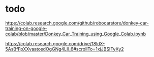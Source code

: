 # todo

https://colab.research.google.com/github/robocarstore/donkey-car-training-on-google-colab/blob/master/Donkey_Car_Training_using_Google_Colab.ipynb

https://colab.research.google.com/drive/18ldX-5AsBfFpXXvaatosdOgGNg4Lll_6#scrollTo=1xjJBSITyXy2
